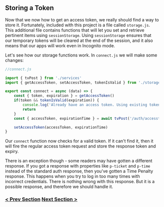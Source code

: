 ## Storing a Token
Now that we now how to get an access token, we really should find a way to store it. Fortunately, included with this project is a file called `storage.js`. This additional file contains functions that will let you set and retrieve pertinent items using `sessionStorage`. Using `sessionStorage` ensures that our temporary tokens will be cleared at the end of the session, and it also means that our apps will work even in Incognito mode.

Let's see how our storage functions work. In `connect.js` we will make some changes:

```javascript
//connect.js

import { tvPost } from './services'
import { getAccessToken, setAccessToken, tokenIsValid } from './storage'

export const connect = async (data) => {
    const { token, expiration } = getAccessToken()
    if(token && tokenIsValid(expiration)) {
        console.log('Already have an access token. Using existing token.')
        return
    }
    const { accessToken, expirationTime } = await tvPost('/auth/accesstokenrequest', data, false)

    setAccessToken(accessToken, expirationTime)
}
```
Our `connect` function now checks for a valid token. If it can't find it, then it will fire the regular access token request and store the response token and expiry.

There is an exception though - some readers may have gotten a different response.
If you got a response with properties like `p-ticket` and `p-time` instead of the standard auth response, then you've gotten a 
Time Penalty response. This happens when you try to log in too many times with incorrect credentials. There is nothing wrong with this response. But it is a possible response, and therefore we should handle it.

### [< Prev Section](https://github.com/tradovate/example-api-js/tree/main/tutorial/Access/EX-1-Simple-Request) [Next Section >](https://github.com/tradovate/example-api-js/tree/main/tutorial/Access/EX-3-Time-Penalty)
